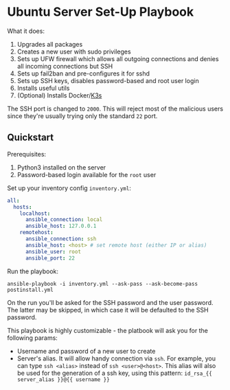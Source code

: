# Ubuntu Server Set-Up Playbook

What it does:

1. Upgrades all packages
2. Creates a new user with sudo privileges
3. Sets up UFW firewall which allows all outgoing connections and denies all incoming connections but SSH
4. Sets up fail2ban and pre-configures it for sshd
5. Sets up SSH keys, disables password-based and root user login
6. Installs useful utils
7. (Optional) Installs Docker/[K3s](https://k3s.io/)

The SSH port is changed to `2000`. This will reject most of the malicious users since they're usually trying only the standard `22` port.

## Quickstart

Prerequisites:

1. Python3 installed on the server
2. Password-based login available for the `root` user

Set up your inventory config `inventory.yml`:

```yaml
all:
  hosts:
    localhost:
      ansible_connection: local
      ansible_host: 127.0.0.1
    remotehost:
      ansible_connection: ssh
      ansible_host: <host> # set remote host (either IP or alias)
      ansible_user: root
      ansible_port: 22
```

Run the playbook:

```shell
ansible-playbook -i inventory.yml --ask-pass --ask-become-pass postinstall.yml
```

On the run you'll be asked for the SSH password and the user password. The latter may be skipped, in which case it will be defaulted to the SSH password.

This playbook is highly customizable - the platbook will ask you for the following params:

- Username and password of a new user to create
- Server's alias. It will allow handy connection via `ssh`. For example, you can type `ssh <alias>` instead of `ssh <user>@<host>`.
    This alias will also be used for the generation of a ssh key, using this pattern: `id_rsa_{{ server_alias }}@{{ username }}`

